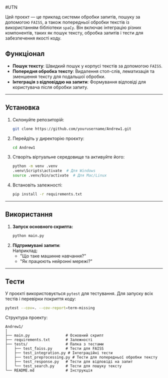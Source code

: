 #UTN

Цей проєкт — це приклад системи обробки запитів, пошуку за допомогою `FAISS`, а також попередньої обробки текстів із використанням бібліотеки `spaCy`. Він включає інтеграцію різних компонентів, таких як пошук тексту, обробка запитів і тести для забезпечення якості коду.

## Функціонал  
- **Пошук тексту**: Швидкий пошук у корпусі текстів за допомогою `FAISS`.  
- **Попередня обробка тексту**: Видалення стоп-слів, лематизація та зменшення тексту для подальшої обробки.  
- **Інтеграція з відповіддю на запити**: Формування відповіді для користувача після обробки запиту.  

---

## Установка  

1. Склонуйте репозиторій:
    ```bash
    git clone https://github.com/yourusername/Andrew1.git
    ```
2. Перейдіть у директорію проєкту:
    ```bash
    cd Andrew1
    ```
3. Створіть віртуальне середовище та активуйте його:
    ```bash
    python -m venv .venv
    .venv\Scripts\activate  # Для Windows
    source .venv/bin/activate  # Для Mac/Linux
    ```
4. Встановіть залежності:
    ```bash
    pip install -r requirements.txt
    ```

---

## Використання  
1. **Запуск основного скрипта:**
    ```bash
    python main.py
    ```
2. **Підтримувані запити:**  
   Наприклад:  
   - "Що таке машинне навчання?"  
   - "Як працюють нейронні мережі?"  

---

## Тести  

У проєкті використовується `pytest` для тестування. Для запуску всіх тестів і перевірки покриття коду:  
```bash
pytest --cov=. --cov-report=term-missing
```

Структура проекту:
``````
Andrew1/
│
├── main.py                # Основний скрипт
├── requirements.txt       # Залежності
├── tests/                 # Папка з тестами
│   ├── test_faiss.py      # Тести для FAISS
│   ├── test_integration.py # Інтеграційні тести
│   ├── test_preprocessing.py # Тести для попередньої обробки тексту
│   ├── test_response.py   # Тести для відповіді на запит
│   └── test_search.py     # Тести для пошуку тексту
└── README.md              # Інструкція
